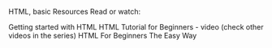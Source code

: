 HTML, basic
Resources
Read or watch:

Getting started with HTML
HTML Tutorial for Beginners - video (check other videos in the series)
HTML For Beginners The Easy Way
